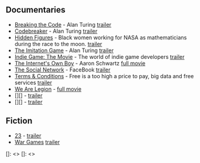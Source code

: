 ## Documentaries
* [Breaking the Code][] - Alan Turing
    [trailer]()
* [Codebreaker][] - Alan Turing
    [trailer](https://youtu.be/-GaKUAGSmmw)
* [Hidden Figures][] - Black women working for NASA as mathematicians during the race to the moon.
    [trailer]()
* [The Imitation Game][] - Alan Turing
    [trailer]()
* [Indie Game: The Movie][] - The world of indie game developers
    [trailer](https://youtu.be/dINgx0y4GqM)
* [The Internet's Own Boy][] - Aaron Schwartz
    [full movie](https://www.youtube.com/watch?v=vXr-2hwTk58)
* [The Social Network][] - FaceBook
    [trailer]()
* [Terms & Conditions][] - Free is a too high a price to pay, big data and free services
    [trailer](https://youtu.be/yzyafieRcWE)
* [We Are Legion][] - 
    [full movie](https://www.youtube.com/watch?v=-zwDhoXpk90)
* [][] - 
    [trailer]()
* [][] - 
    [trailer]()

## Fiction
* [23][] - 
    [trailer]()
* [War Games][]
    [trailer]()

[23]: <>
[Breaking the Code]: <>
[Codebreaker]: <http://www.imdb.com/title/tt2119396/>
[Hidden Figures]: <>
[The Imitation Game]: <>
[Indie Game: The Movie]: <>
[The Internet's Own Boy]: <>
[The Social Network]: <>
[Terms & Conditions]: <>
[War Games]: <>
[We Are Legion]: <>
[]: <>
[]: <>

